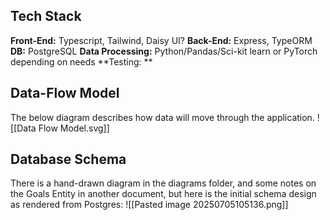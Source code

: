 ## Tech Stack
**Front-End:** Typescript, Tailwind, Daisy UI?
**Back-End:** Express, TypeORM
**DB:** PostgreSQL
**Data Processing:** Python/Pandas/Sci-kit learn or PyTorch depending on needs
**Testing: ** 

## Data-Flow Model
The below diagram describes how data will move through the application. 
![[Data Flow Model.svg]]

## Database Schema
There is a hand-drawn diagram in the diagrams folder, and some notes on the Goals Entity in another document, but here is the initial schema design as rendered from Postgres:
![[Pasted image 20250705105136.png]]